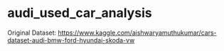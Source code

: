 # audi_used_car_analysis
Original Dataset: https://www.kaggle.com/aishwaryamuthukumar/cars-dataset-audi-bmw-ford-hyundai-skoda-vw
